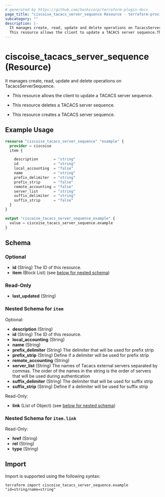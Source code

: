 ```yaml
---
# generated by https://github.com/hashicorp/terraform-plugin-docs
page_title: "ciscoise_tacacs_server_sequence Resource - terraform-provider-ciscoise"
subcategory: ""
description: |-
  It manages create, read, update and delete operations on TacacsServerSequence.
  This resource allows the client to update a TACACS server sequence.This resource deletes a TACACS server sequence.This resource creates a TACACS server sequence.
---
```


# ciscoise_tacacs_server_sequence (Resource)

It manages create, read, update and delete operations on TacacsServerSequence.

- This resource allows the client to update a TACACS server sequence.

- This resource deletes a TACACS server sequence.

- This resource creates a TACACS server sequence.

## Example Usage

```terraform
resource "ciscoise_tacacs_server_sequence" "example" {
  provider = ciscoise
  item {

    description       = "string"
    id                = "string"
    local_accounting  = "false"
    name              = "string"
    prefix_delimiter  = "string"
    prefix_strip      = "false"
    remote_accounting = "false"
    server_list       = "string"
    suffix_delimiter  = "string"
    suffix_strip      = "false"
  }
}

output "ciscoise_tacacs_server_sequence_example" {
  value = ciscoise_tacacs_server_sequence.example
}
```

<!-- schema generated by tfplugindocs -->
## Schema

### Optional

- **id** (String) The ID of this resource.
- **item** (Block List) (see [below for nested schema](#nestedblock--item))

### Read-Only

- **last_updated** (String)

<a id="nestedblock--item"></a>
### Nested Schema for `item`

Optional:

- **description** (String)
- **id** (String) The ID of this resource.
- **local_accounting** (String)
- **name** (String)
- **prefix_delimiter** (String) The delimiter that will be used for prefix strip
- **prefix_strip** (String) Define if a delimiter will be used for prefix strip
- **remote_accounting** (String)
- **server_list** (String) The names of Tacacs external servers separated by commas.
The order of the names in the string is the order of servers that will be used during authentication
- **suffix_delimiter** (String) The delimiter that will be used for suffix strip
- **suffix_strip** (String) Define if a delimiter will be used for suffix strip

Read-Only:

- **link** (List of Object) (see [below for nested schema](#nestedatt--item--link))

<a id="nestedatt--item--link"></a>
### Nested Schema for `item.link`

Read-Only:

- **href** (String)
- **rel** (String)
- **type** (String)

## Import

Import is supported using the following syntax:

```shell
terraform import ciscoise_tacacs_server_sequence.example "id=string/name=string"
```
